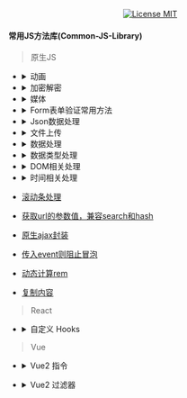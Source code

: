 <p align="center">
  <a href="https://www.skillnull.com"><img src="https://skillnull.com/others/images/brand/MIT.svg" alt="License MIT"></a>
</p>

#### 常用JS方法库(Common-JS-Library)

> 原生JS

* <details>
  	<summary>动画</summary>

    - [落彩条动画效果](/Native-JavaScript/animations/fall.md#落彩条动画效果)
  </details>

* <details>
  	<summary>加密解密</summary>

    - [Base64](/Native-JavaScript/encryption-decryption/base64.md#Base64)
  </details>

* <details>
  	<summary>媒体</summary>

    - [音频播放](/Native-JavaScript/media.md#音频播放)
  </details>  

* <details>
  	<summary>Form表单验证常用方法</summary>

    - [验证邮箱](/Native-JavaScript/form-validator.md#验证邮箱)
    - [验证手机号](/Native-JavaScript/form-validator.md#验证手机号)
    - [去除字符串前后空格](/Native-JavaScript/form-validator.md#去除字符串前后空格)
    - [去除字符串所有空格](/Native-JavaScript/form-validator.md#去除字符串所有空格)
    - [图片的预加载](/Native-JavaScript/form-validator.md#图片的预加载)
    - [验证密码，密码为6-12位字母数字或符号最少两种组合,特殊符号为 ~!@#$%^&*.,](/Native-JavaScript/form-validator.md#验证密码，密码为6-12位字母数字或符号最少两种组合)
    - [仅允许输入正整数](/Native-JavaScript/form-validator.md#仅允许输入正整数)
    - [仅允许输入负整数](/Native-JavaScript/form-validator.md#仅允许输入负整数)
    - [校验身份证号](/Native-JavaScript/form-validator.md#校验身份证号)
  </details>

* <details>
  	<summary>Json数据处理</summary>

    - [Json字符串格式化](/Native-JavaScript/json-handle.md#Json字符串格式化)
  </details>

* <details>
  	<summary>文件上传</summary>

    - [图片上传](/Native-JavaScript/file-upload.md#图片上传)
  </details>  

* <details>
  	<summary>数据处理</summary>

    - [保留小数并千分位格式化](/Native-JavaScript/data-handle.md#保留小数并千分位格式化)
    - [递归遍历数组对象，将结果去重](/Native-JavaScript/data-handle.md#递归遍历数组对象，将结果去重)
    - [数字单位格式化](/Native-JavaScript/data-handle.md#数字单位格式化)
    - [获取对象长度](/Native-JavaScript/data-handle.md#获取对象长度)
    - [HTML实体编码转换](/Native-JavaScript/data-handle.md#HTML实体编码转换)
    - [数组拉平](/Native-JavaScript/array.md#数组拉平)
    - [从数组中随机选取指定数量的值](/Native-JavaScript/array.md#从数组中随机选取指定数量的值)
    - [洗牌算法打乱数组顺序](/Native-JavaScript/array.md#洗牌算法打乱数组顺序)
  </details>

* <details>
  	<summary>数据类型处理</summary>

    - [合并两个函数](/Native-JavaScript/data-type-handle.md#合并两个函数)
    - [深度比较两个对象是否相等](/Native-JavaScript/data-type-handle.md#深度比较两个对象是否相等)
    - [深度比较两个数组是否相等](/Native-JavaScript/data-type-handle.md#深度比较两个数组是否相等)
    - [深度拷贝](/Native-JavaScript/data-type-handle.md#深度拷贝)
  </details>

* <details>
  	<summary>DOM相关处理</summary>

    - [监听浏览器标签页的显示与隐藏](/Native-JavaScript/dom-handle.md#监听浏览器标签页的显示与隐藏)
    - [监听dom变化](/Native-JavaScript/dom-handle.md#监听dom变化)
    - [滚动到底部](/Native-JavaScript/dom-handle.md#滚动到底部)
    - [页面title滚动](/Native-JavaScript/dom-handle.md#页面title滚动)
    - [阻止滚动穿透](/Native-JavaScript/dom-handle.md#阻止滚动穿透)
    - [水印](/Native-JavaScript/dom-handle.md#水印)
    - [点击元素外部](/Native-JavaScript/dom-handle.md#点击元素外部)
  </details>

* <details>
  	<summary>时间相关处理</summary>

    - [比较两个时间的时间差](/Native-JavaScript/time-handle.md#比较两个时间的时间差)
    - [图表根据时间进行补点](/Native-JavaScript/time-handle.md#图表根据时间进行补点)
    - [随机生成时间段内的日期](/Native-JavaScript/time-handle.md#随机生成时间段内的日期)
    - [多长时间以前](/Native-JavaScript/time-handle.md#多长时间以前)
    - [时间段内倒计时](/Native-JavaScript/time-handle.md#时间段内倒计时)
    - [定时器](/Native-JavaScript/time-handle.md#定时器)
  </details>

* [滚动条处理](/Native-JavaScript/scroll-handle.md#滚动条位置处理)
* [获取url的参数值，兼容search和hash](/Native-JavaScript/url-param.md#获取hash或者search参数值)
* [原生ajax封装](/Native-JavaScript/ajax.md#原生ajax封装)
* [传入event则阻止冒泡](/Native-JavaScript/cancel-bubble.md#传入event则阻止冒泡)
* [动态计算rem](/Native-JavaScript/rem.md#动态计算rem)
* [复制内容](/Native-JavaScript/copy.md#复制内容)

> React

* <details>
     <summary>自定义 Hooks</summary>

    - [获取useState最新值](/React/customs-hooks.md#获取useState最新值)

 </details>

> Vue

* <details>
     <summary>Vue2 指令</summary>

    - [点击元素外部关闭元素](/Vue/vue-directives/click-outside-to-close.md#点击当前区块元素外部关闭当前区块元素)
    - [图片懒加载](/Vue/vue-directives/lazy-load-image.md#使用交叉观察器进行图片懒加载)

 </details>

* <details>
     <summary>Vue2 过滤器</summary>

    - [时间格式化](/Vue/vue-filter/time-format.md#时间格式化)

 </details>

